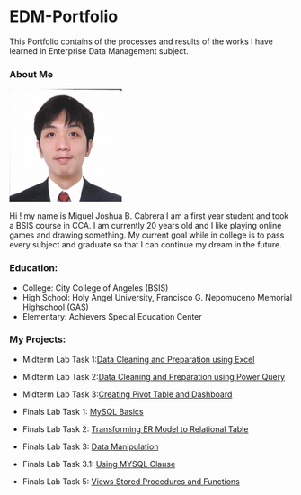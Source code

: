 # EDM-Portfolio
This Portfolio contains of the processes and results of the works I have learned in Enterprise Data Management subject.

### About Me

<img src="pfp/f69964a8-5d91-42c1-aacf-3ae82ff1670f.jpeg" width="200" height="200">

Hi ! my name is Miguel Joshua B. Cabrera I am a first year student and took a BSIS course in CCA.
I am currently 20 years old and I like playing online games and drawing something. 
My current goal while in college is to pass every subject and graduate so that I can continue my dream in the future.

### Education:
- College: City College of Angeles (BSIS)
- High School: Holy Angel University, Francisco G. Nepomuceno Memorial Highschool (GAS)
- Elementary: Achievers Special Education Center
### My Projects:
- Midterm Lab Task 1:[Data Cleaning and Preparation using Excel](https://mcab3.github.io/Midterm-Lab-Task-1/)
- Midterm Lab Task 2:[Data Cleaning and Preparation using Power Query](https://mcab3.github.io/Midterm-Lab-Task-2/)
- Midterm Lab Task 3:[Creating Pivot Table and Dashboard](https://mcab3.github.io/Midterm-Lab-Task-3/)

- Finals Lab Task 1: [MySQL Basics](https://mcab3.github.io/Finals-Lab-Task-1/)
- Finals Lab Task 2: [Transforming ER Model to Relational Table](https://mcab3.github.io/Finals-Lab-Task-2/)
- Finals Lab Task 3: [Data Manipulation](https://mcab3.github.io/Finals-Lab-Task-3/)  
- Finals Lab Task 3.1: [Using MYSQL Clause](https://mcab3.github.io/Finals-Lab-Task-3-1/)
- Finals Lab Task 5: [Views Stored Procedures and Functions](https://mcab3.github.io/Final-Lab-Task-5/)

